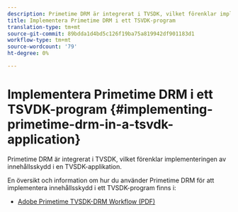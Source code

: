 ```yaml
---
description: Primetime DRM är integrerat i TVSDK, vilket förenklar implementeringen av innehållsskydd i en TVSDK-applikation.
title: Implementera Primetime DRM i ett TSVDK-program
translation-type: tm+mt
source-git-commit: 89bdda1d4bd5c126f19ba75a819942df901183d1
workflow-type: tm+mt
source-wordcount: '79'
ht-degree: 0%

---
```



# Implementera Primetime DRM i ett TSVDK-program {#implementing-primetime-drm-in-a-tsvdk-application}

Primetime DRM är integrerat i TVSDK, vilket förenklar implementeringen av innehållsskydd i en TVSDK-applikation.

En översikt och information om hur du använder Primetime DRM för att implementera innehållsskydd i ett TVSDK-program finns i:

* [Adobe Primetime TVSDK-DRM Workflow (PDF)](https://helpx.adobe.com/content/dam/help/en/primetime/drm/drm_tvsdk_drm_workflow.pdf)